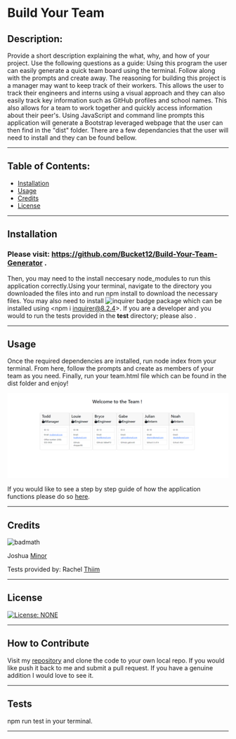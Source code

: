 # Build Your Team

## Description:

Provide a short description explaining the what, why, and how of your project. Use the following questions as a guide:
Using this program the user can easily generate a quick team board using the terminal. Follow along with the prompts and create away. The reasoning for building this project is a manager may want to keep track of their workers. This allows the user to track their engineers and interns using a visual approach and they can also easily track key information such as GitHub profiles and school names. This also allows for a team to work together and quickly access information about their peer's. Using JavaScript and command line prompts this application will generate a Bootstrap leveraged webpage that the user can then find in the "dist" folder. There are a few dependancies that the user will need to install and they can be found bellow.

---

## Table of Contents:

- [Installation](#installation)
- [Usage](#usage)
- [Credits](#credits)
- [License](#license)

---

## Installation
### Please visit: https://github.com/Bucket12/Build-Your-Team-Generator .
Then, you may need to the install neccesary node_modules to run this application correctly.Using your terminal, navigate to the directory you downloaded the files into and run npm install to download the necessary files. You may also need to install ![inquirer badge](https://img.shields.io/badge/Inquirer-v8.2.4-red) package which can be installed using <npm i inquirer@8.2.4>. If you are a developer and you would to run the tests provided in the __test__ directory; please also <run npm i jest>.

---

## Usage

Once the required dependencies are installed, run node index from your terminal. From here, follow the prompts and create as members of your team as you need. Finally, run your team.html file which can be found in the dist folder and enjoy!

![Image of Functioning Application](/src/snippet.PNG)

If you would like to see a step by step guide of how the application functions please do so [here](https://drive.google.com/file/d/1swxbY-ZycANMshKBNFVazVdcHRRWKbMv/view).

---

## Credits
![badmath](https://img.shields.io/github/languages/top/nielsenjared/badmath)

Joshua [Minor](https://github.com/jminor90)

Tests provided by: Rachel [Thiim](https://github.com/rxtATX)

---

## License

[![License: NONE](https://img.shields.io/badge/license-Unlicense-blue.svg)](https://unlicense.org/)


---

## How to Contribute

Visit my [repository](https://github.com/Bucket12/Build-Your-Team-Generator) and clone the code to your own local repo. If you would like push it back to me and submit a pull request. If you have a genuine addition I would love to see it.

---

## Tests

npm run test in your terminal.

---

